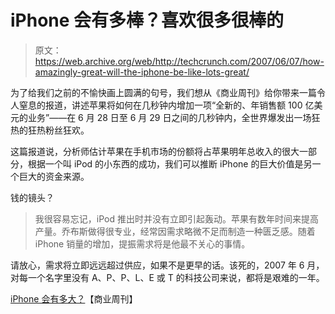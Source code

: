 # iPhone 会有多棒？喜欢很多很棒的

> 原文：<https://web.archive.org/web/http://techcrunch.com/2007/06/07/how-amazingly-great-will-the-iphone-be-like-lots-great/>

为了给我们之前的不愉快画上圆满的句号，我们想从《商业周刊》给你带来一篇令人窒息的报道，讲述苹果将如何在几秒钟内增加一项“全新的、年销售额 100 亿美元的业务”——在 6 月 28 日至 6 月 29 日之间的几秒钟内，全世界爆发出一场狂热的狂热粉丝狂欢。

这篇报道说，分析师估计苹果在手机市场的份额将占苹果明年总收入的很大一部分，根据一个叫 iPod 的小东西的成功，我们可以推断 iPhone 的巨大价值是另一个巨大的资金来源。

钱的镜头？

> 我很容易忘记，iPod 推出时并没有立即引起轰动。苹果有数年时间来提高产量。乔布斯做得很专业，经常因需求略微不足而制造一种匮乏感。随着 iPhone 销量的增加，提振需求将是他最不关心的事情。

请放心，需求将立即远远超过供应，如果不是更早的话。该死的，2007 年 6 月，对每一个名字里没有 A、P、P、L、E 或 T 的科技公司来说，都将是艰难的一年。

[iPhone 会有多大？](https://web.archive.org/web/20140720151337/http://www.businessweek.com/technology/content/jun2007/tc20070606_154290.htm)【商业周刊】